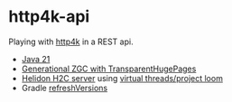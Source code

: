 # http4k-api

Playing with [http4k](https://github.com/http4k/http4k) in a REST api.
* [Java 21](https://openjdk.org/projects/jdk/21/)
* [Generational ZGC with TransparentHugePages](https://netflixtechblog.com/bending-pause-times-to-your-will-with-generational-zgc-256629c9386b)
* [Helidon H2C server](https://www.http4k.org/guide/reference/servers/) using [virtual threads/project loom](https://helidon.io/nima)
* Gradle [refreshVersions](https://github.com/Splitties/refreshVersions)

